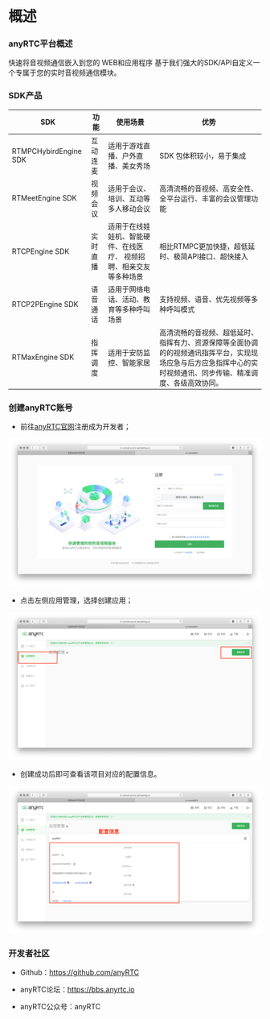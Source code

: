 # 概述

### anyRTC平台概述

快速将音视频通信嵌入到您的
WEB和应用程序
基于我们强大的SDK/API自定义一个专属于您的实时音视频通信模块。

### SDK产品


SDK | 功能 | 使用场景  | 优势
---|---|---|---
RTMPCHybirdEngine SDK | 互动连麦 | 适用于游戏直播、户外直播、美女秀场 | SDK 包体积较小，易于集成
RTMeetEngine SDK | 视频会议 | 适用于会议、培训、互动等多人移动会议 | 高清流畅的音视频、高安全性、全平台运行、丰富的会议管理功能
RTCPEngine SDK | 实时直播 | 适用于在线娃娃机、智能硬件、在线医疗、 视频招聘、相亲交友等多种场景 | 相比RTMPC更加快捷，超低延时、极简API接口、超快接入
RTCP2PEngine SDK | 语音通话 | 适用于网络电话、活动、教育等多种呼叫场景 | 支持视频、语音、优先视频等多种呼叫模式
RTMaxEngine SDK | 指挥调度 | 适用于安防监控、智能家居 | 高清流畅的音视频、超低延时、指挥有力、资源保障等全面协调的的视频通讯指挥平台，实现现场应急与后方应急指挥中心的实时视频通讯、同步传输、精准调度、各级高效协同。

### 创建anyRTC账号

* 前往[anyRTC官网](https://www.anyrtc.io)注册成为开发者；

![home_01](/assets/images/home_01.png)

* 点击左侧应用管理，选择创建应用；

![home_02](/assets/images/home_02.png)

* 创建成功后即可查看该项目对应的配置信息。

![home_03](/assets/images/home_03.png)

### 开发者社区

- Github：https://github.com/anyRTC

- anyRTC论坛：https://bbs.anyrtc.io

- anyRTC公众号：anyRTC
